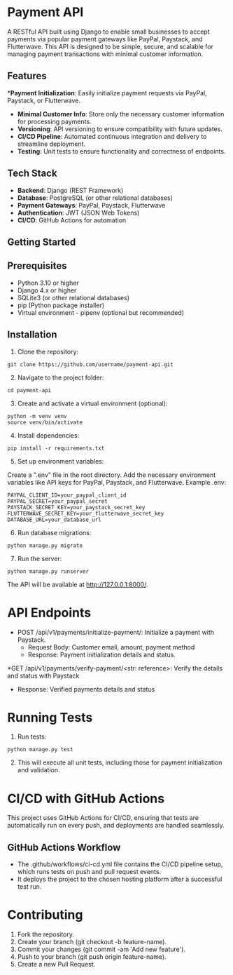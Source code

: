 # Payment API
A RESTful API built using Django to enable small businesses to accept payments via popular payment gateways like PayPal, Paystack, and Flutterwave. This API is designed to be simple, secure, and scalable for managing payment transactions with minimal customer information.

## Features
*__Payment Initialization__: Easily initialize payment requests via PayPal, Paystack, or Flutterwave.
* __Minimal Customer Info__: Store only the necessary customer information for processing payments.
* __Versioning__: API versioning to ensure compatibility with future updates.
* __CI/CD Pipeline__: Automated continuous integration and delivery to streamline deployment.
* __Testing__: Unit tests to ensure functionality and correctness of endpoints.
## Tech Stack
* __Backend__: Django (REST Framework)
* __Database__: PostgreSQL (or other relational databases)
* __Payment Gateways__: PayPal, Paystack, Flutterwave
* __Authentication__: JWT (JSON Web Tokens)
* __CI/CD__: GitHub Actions for automation
## Getting Started
## Prerequisites
* Python 3.10 or higher
* Django 4.x or higher
* SQLite3 (or other relational databases)
* pip (Python package installer)
* Virtual environment - pipenv (optional but recommended)

## Installation
1. Clone the repository:
```
git clone https://github.com/username/payment-api.git
```
2. Navigate to the project folder:
```
cd payment-api
```
3. Create and activate a virtual environment (optional):
```
python -m venv venv
source venv/bin/activate
```
4. Install dependencies:
```
pip install -r requirements.txt
```

5. Set up environment variables:

Create a ".env" file in the root directory.
Add the necessary environment variables like API keys for PayPal, Paystack, and Flutterwave.
Example .env:
```
PAYPAL_CLIENT_ID=your_paypal_client_id
PAYPAL_SECRET=your_paypal_secret
PAYSTACK_SECRET_KEY=your_paystack_secret_key
FLUTTERWAVE_SECRET_KEY=your_flutterwave_secret_key
DATABASE_URL=your_database_url
```

6. Run database migrations:
```
python manage.py migrate
```
7. Run the server:
```
python manage.py runserver
```
The API will be available at http://127.0.0.1:8000/.

# API Endpoints
* POST /api/v1/payments/initialize-payment/: Initialize a payment with Paystack.
  * Request Body: Customer email, amount, payment method
  * Response: Payment initialization details and status.

*GET /api/v1/payments/verify-payment/<str: reference>: Verify the details and status with Paystack
  * Response: Verified payments details and status

# Running Tests

1. Run tests:
```
python manage.py test
```

2. This will execute all unit tests, including those for payment initialization and validation.

# CI/CD with GitHub Actions
This project uses GitHub Actions for CI/CD, ensuring that tests are automatically run on every push, and deployments are handled seamlessly.

## GitHub Actions Workflow
* The .github/workflows/ci-cd.yml file contains the CI/CD pipeline setup, which runs tests on push and pull request events.
* It deploys the project to the chosen hosting platform after a successful test run.

# Contributing
1. Fork the repository.
2. Create your branch (git checkout -b feature-name).
3. Commit your changes (git commit -am 'Add new feature').
4. Push to your branch (git push origin feature-name).
5. Create a new Pull Request.

